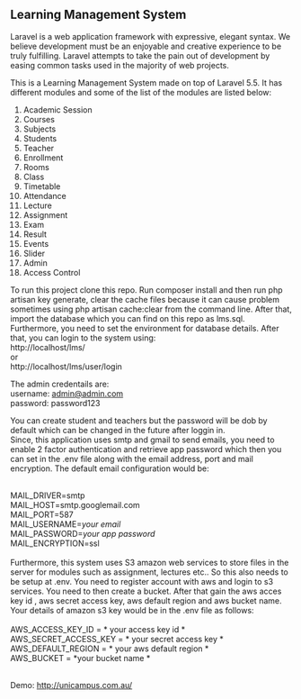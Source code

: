 ## Learning Management System

Laravel is a web application framework with expressive, elegant syntax. We believe development must be an enjoyable and creative experience to be truly fulfilling. Laravel attempts to take the pain out of development by easing common tasks used in the majority of web projects.

This is a Learning Management System made on top of Laravel 5.5. It has different modules and some of the list of the modules are listed below: 
1. Academic Session
2. Courses 
3. Subjects 
4. Students
5. Teacher
6. Enrollment
7. Rooms
8. Class
9. Timetable
10. Attendance
11. Lecture
12. Assignment
13. Exam
14. Result
15. Events
16. Slider
17. Admin
18. Access Control

To run this project clone this repo. Run composer install and then run php artisan  key generate, clear the cache files because it can cause problem sometimes using php artisan cache:clear from the command line.  After that, import the database which you can find on this repo as lms.sql. Furthermore, you need to set the environment for database details.
After that, you can login to the system using: <br>
http://localhost/lms/ <br>
or <br>
http://localhost/lms/user/login<br>

The admin credentails are: <br>
username: admin@admin.com <br>
password: password123<br>

You can create student and teachers but the password will be dob by default which can be changed in the future after loggin in.
<br>
Since, this application uses smtp and gmail to send emails, you need to enable 2 factor authentication and retrieve app password which then you can set in the .env file along with the email address, port and mail encryption. The default email configuration would be: <br>
<br>

MAIL_DRIVER=smtp
<br>
MAIL_HOST=smtp.googlemail.com
<br>
MAIL_PORT=587
<br>
MAIL_USERNAME=*your email*
<br>
MAIL_PASSWORD=*your app password*
<br>
MAIL_ENCRYPTION=ssl
<br>
<br>
Furthermore, this system uses S3 amazon web services to store files in the server for modules such as assignment, lectures etc.. So this also needs to be setup at .env. You need to register account with aws and login to s3 services. You need to then create a bucket. After that gain the aws acces key id , aws secret access key, aws default region and aws bucket name. Your details of amazon s3 key would be in the .env file as follows:<br>
<br>
AWS_ACCESS_KEY_ID = * your access key id *
<br>
AWS_SECRET_ACCESS_KEY = * your secret access key *
<br>
AWS_DEFAULT_REGION = * your aws default region *
<br>
AWS_BUCKET = *your bucket name *
<br>
<br>

Demo: http://unicampus.com.au/




